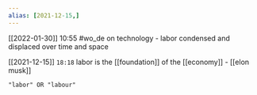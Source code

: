 ```yaml
---
alias: [2021-12-15,]
---
```


[[2022-01-30]] 10:55
#wo_de on technology - labor condensed and displaced over time and space

[[2021-12-15]]  `18:18`
labor is the [[foundation]] of the [[economy]] - [[elon musk]]
```query
"labor" OR "labour"
```